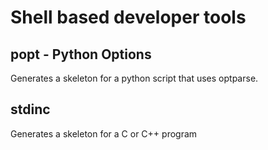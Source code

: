 # Shell based developer tools

## popt - Python Options

Generates a skeleton for a python script that uses optparse.

## stdinc 

Generates a skeleton for a C or C++ program

